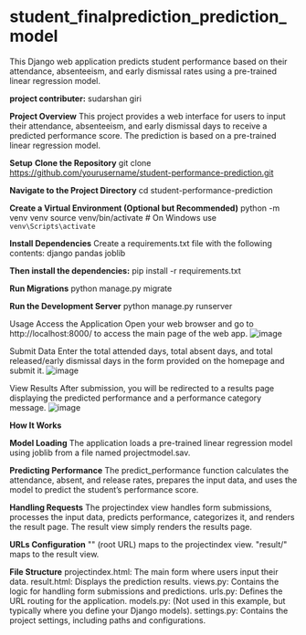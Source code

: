 # student_finalprediction_prediction_model
This Django web application predicts student performance based on their attendance, absenteeism, and early dismissal rates using a pre-trained linear regression model.

**project contributer:**
sudarshan giri

**Project Overview**
This project provides a web interface for users to input their attendance, absenteeism, and early dismissal days to receive a predicted performance score. The prediction is based on a pre-trained linear regression model.

**Setup**
**Clone the Repository**
git clone https://github.com/yourusername/student-performance-prediction.git

**Navigate to the Project Directory**
cd student-performance-prediction

**Create a Virtual Environment (Optional but Recommended)**
python -m venv venv
source venv/bin/activate  # On Windows use `venv\Scripts\activate`

**Install Dependencies**
Create a requirements.txt file with the following contents:
django
pandas
joblib

**Then install the dependencies:**
pip install -r requirements.txt

**Run Migrations**
python manage.py migrate

**Run the Development Server**
python manage.py runserver

Usage
Access the Application
Open your web browser and go to http://localhost:8000/ to access the main page of the web app.
![image](https://github.com/user-attachments/assets/0075dd92-f836-4347-9d27-f6dc8f140be6)

Submit Data
Enter the total attended days, total absent days, and total released/early dismissal days in the form provided on the homepage and submit it.
![image](https://github.com/user-attachments/assets/14372bc2-71f5-49dd-a4d9-25cd56f0632d)


View Results
After submission, you will be redirected to a results page displaying the predicted performance and a performance category message.
![image](https://github.com/user-attachments/assets/abcf5f1d-cc4a-40ff-8888-8234b351cf49)



**How It Works**

**Model Loading**
The application loads a pre-trained linear regression model using joblib from a file named projectmodel.sav.

**Predicting Performance**
The predict_performance function calculates the attendance, absent, and release rates, prepares the input data, and uses the model to predict the student’s performance score.

**Handling Requests**
The projectindex view handles form submissions, processes the input data, predicts performance, categorizes it, and renders the result page.
The result view simply renders the results page.

**URLs Configuration**
"" (root URL) maps to the projectindex view.
"result/" maps to the result view.

**File Structure**
projectindex.html: The main form where users input their data.
result.html: Displays the prediction results.
views.py: Contains the logic for handling form submissions and predictions.
urls.py: Defines the URL routing for the application.
models.py: (Not used in this example, but typically where you define your Django models).
settings.py: Contains the project settings, including paths and configurations.
